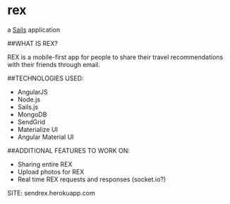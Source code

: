 # rex

a [Sails](http://sailsjs.org) application

##WHAT IS REX?

REX is a mobile-first app for people to share their travel recommendations with their friends through email. 

##TECHNOLOGIES USED:

- AngularJS
- Node.js
- Sails.js
- MongoDB
- SendGrid
- Materialize UI
- Angular Material UI

##ADDITIONAL FEATURES TO WORK ON:

- Sharing entire REX
- Upload photos for REX
- Real time REX requests and responses (socket.io?)

SITE: sendrex.herokuapp.com




